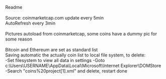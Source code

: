 
<span>Readme</span><br><br>
<a>Source: coinmarketcap.com update every 5min<br>AutoRefresh every 3min<br><br>
Pictures autoload from coinmarketcap, some coins have a dummy pic for some reason<br><br>Bitcoin and Ethereum are set as standard list<br>
Saving automatic the actually coin list to local file system, to delete:    <br>
-Set filesystem to view all data in settings
-Goto c:\Users\USERNAME\AppData\Local\Microsoft\Internet Explorer\DOMStore\
-Search "coins%20project[1].xml" and delete, restart done
